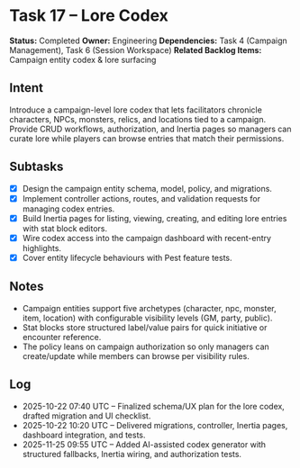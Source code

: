 # Task 17 – Lore Codex

**Status:** Completed
**Owner:** Engineering
**Dependencies:** Task 4 (Campaign Management), Task 6 (Session Workspace)
**Related Backlog Items:** Campaign entity codex & lore surfacing

## Intent
Introduce a campaign-level lore codex that lets facilitators chronicle characters, NPCs, monsters, relics, and locations tied to a campaign. Provide CRUD workflows, authorization, and Inertia pages so managers can curate lore while players can browse entries that match their permissions.

## Subtasks
- [x] Design the campaign entity schema, model, policy, and migrations.
- [x] Implement controller actions, routes, and validation requests for managing codex entries.
- [x] Build Inertia pages for listing, viewing, creating, and editing lore entries with stat block editors.
- [x] Wire codex access into the campaign dashboard with recent-entry highlights.
- [x] Cover entity lifecycle behaviours with Pest feature tests.

## Notes
- Campaign entities support five archetypes (character, npc, monster, item, location) with configurable visibility levels (GM, party, public).
- Stat blocks store structured label/value pairs for quick initiative or encounter reference.
- The policy leans on campaign authorization so only managers can create/update while members can browse per visibility rules.

## Log
- 2025-10-22 07:40 UTC – Finalized schema/UX plan for the lore codex, drafted migration and UI checklist.
- 2025-10-22 10:20 UTC – Delivered migrations, controller, Inertia pages, dashboard integration, and tests.
- 2025-11-25 09:55 UTC – Added AI-assisted codex generator with structured fallbacks, Inertia wiring, and authorization tests.
